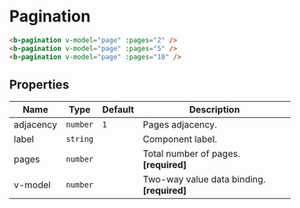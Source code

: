 # Pagination

<b-flex class="preview" direction="column" gap="2rem">
    <b-pagination v-model="page" :pages="2" />
    <b-pagination v-model="page" :pages="5" />
    <b-pagination v-model="page" :pages="10" />
</b-flex>

```html
<b-pagination v-model="page" :pages="2" />
<b-pagination v-model="page" :pages="5" />
<b-pagination v-model="page" :pages="10" />
```

## Properties

| Name      | Type     | Default | Description                                |
|-----------|----------|---------|--------------------------------------------|
| adjacency | `number` | `1`     | Pages adjacency.                           |
| label     | `string` |         | Component label.                           |
| pages     | `number` |         | Total number of pages. **[required]**      |
| v-model   | `number` |         | Two-way value data binding. **[required]** |

<script setup>
import {ref} from "vue";

const page = ref(1);
</script>
